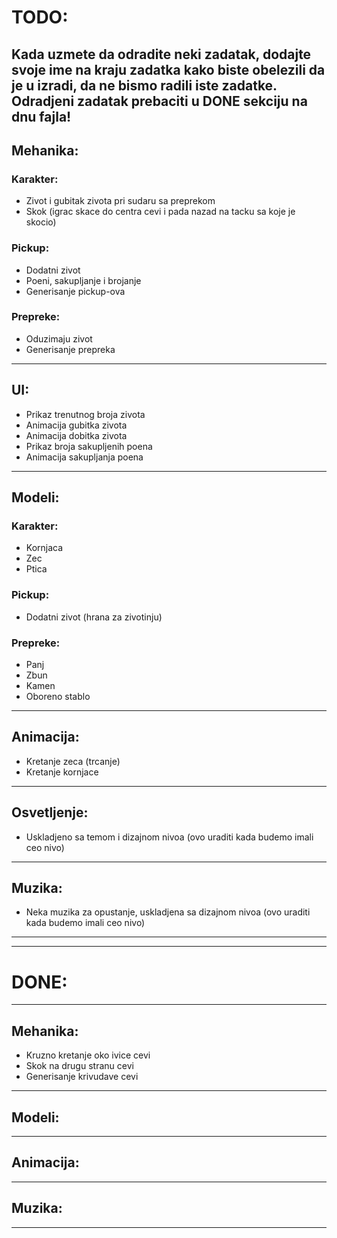 # TODO:
Kada uzmete da odradite neki zadatak, dodajte svoje ime na kraju zadatka kako biste obelezili da je u izradi, da ne bismo radili iste zadatke. 
Odradjeni zadatak prebaciti u DONE sekciju na dnu fajla!
---------------------------------------------------
## Mehanika:
### Karakter:
* Zivot i gubitak zivota pri sudaru sa preprekom
* Skok (igrac skace do centra cevi i pada nazad na tacku sa koje je skocio)
### Pickup:
* Dodatni zivot
* Poeni, sakupljanje i brojanje
* Generisanje pickup-ova
### Prepreke:
* Oduzimaju zivot
* Generisanje prepreka
---------------------------------------------------
## UI:
* Prikaz trenutnog broja zivota
* Animacija gubitka zivota
* Animacija dobitka zivota
* Prikaz broja sakupljenih poena
* Animacija sakupljanja poena
---------------------------------------------------
## Modeli:
### Karakter:
* Kornjaca 
* Zec
* Ptica
### Pickup:
* Dodatni zivot (hrana za zivotinju)
### Prepreke:
* Panj
* Zbun
* Kamen
* Oboreno stablo
---------------------------------------------------
## Animacija:
* Kretanje zeca (trcanje)
* Kretanje kornjace
---------------------------------------------------
## Osvetljenje:
* Uskladjeno sa temom i dizajnom nivoa (ovo uraditi kada budemo imali ceo nivo)
---------------------------------------------------
## Muzika:
* Neka muzika za opustanje, uskladjena sa dizajnom nivoa (ovo uraditi kada budemo imali ceo nivo)
---------------------------------------------------
---------------------------------------------------
# DONE:
---------------------------------------------------
## Mehanika:
* Kruzno kretanje oko ivice cevi
* Skok na drugu stranu cevi
* Generisanje krivudave cevi
---------------------------------------------------
## Modeli:

---------------------------------------------------
## Animacija:

---------------------------------------------------
## Muzika:

---------------------------------------------------

